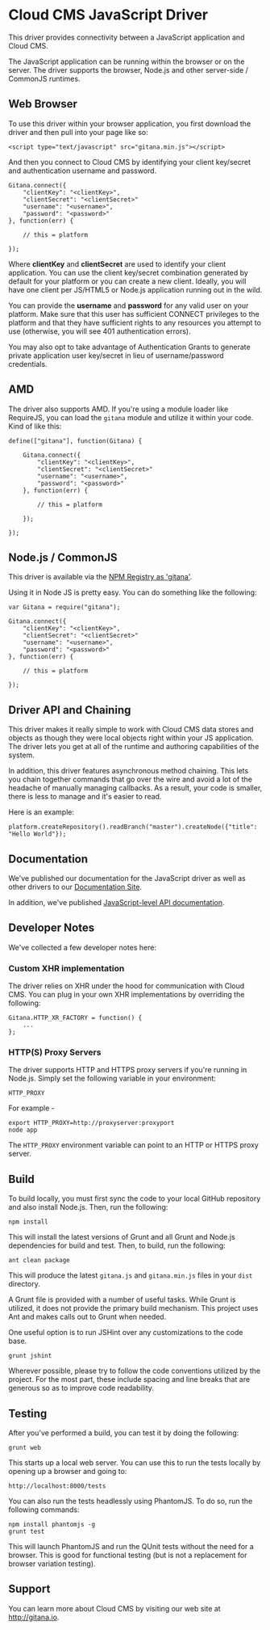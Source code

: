 # Cloud CMS JavaScript Driver

This driver provides connectivity between a JavaScript application and Cloud CMS.

The JavaScript application can be running within the browser or on the server.  The driver supports the browser,
Node.js and other server-side / CommonJS runtimes.  

## Web Browser

To use this driver within your browser application, you first download the driver and then pull into your page
like so:

````
<script type="text/javascript" src="gitana.min.js"></script>
````

And then you connect to Cloud CMS by identifying your client key/secret and authentication username and password.

````
Gitana.connect({
    "clientKey": "<clientKey>",
    "clientSecret": "<clientSecret>"
    "username": "<username>",
    "password": "<password>"
}, function(err) {

    // this = platform

});
````

Where <b>clientKey</b> and <b>clientSecret</b> are used to identify your client application.  You can use the
client key/secret combination generated by default for your platform or you can create a new client.  Ideally, you
will have one client per JS/HTML5 or Node.js application running out in the wild.

You can provide the <b>username</b> and <b>password</b> for any valid user on your platform.  Make sure that this user
has sufficient CONNECT privileges to the platform and that they have sufficient rights to any resources you attempt
to use (otherwise, you will see 401 authentication errors).

You may also opt to take advantage of Authentication Grants to generate private application user key/secret in lieu of
username/password credentials.


## AMD

The driver also supports AMD.  If you're using a module loader like RequireJS, you can load the <code>gitana</code>
module and utilize it within your code.  Kind of like this:

````
define(["gitana"], function(Gitana) {

    Gitana.connect({
        "clientKey": "<clientKey>",
        "clientSecret": "<clientSecret>"
        "username": "<username>",
        "password": "<password>"
    }, function(err) {

        // this = platform

    });

});
````


## Node.js / CommonJS

This driver is available via the <a href="https://npmjs.org/package/gitana">NPM Registry as 'gitana'</a>.

Using it in Node JS is pretty easy.  You can do something like the following:

````
var Gitana = require("gitana");

Gitana.connect({
    "clientKey": "<clientKey>",
    "clientSecret": "<clientSecret>"
    "username": "<username>",
    "password": "<password>"
}, function(err) {

    // this = platform
    
});
````

## Driver API and Chaining

This driver makes it really simple to work with Cloud CMS data stores and objects as though they were local objects
right within your JS application.  The driver lets you get at all of the runtime and authoring capabilities of the
system.

In addition, this driver features asynchronous method chaining.  This lets you chain together commands that go over
the wire and avoid a lot of the headache of manually managing callbacks.  As a result, your code is smaller, there
is less to manage and it's easier to read.

Here is an example:

````
platform.createRepository().readBranch("master").createNode({"title": "Hello World"});
````

## Documentation

We've published our documentation for the JavaScript driver as well as other drivers to our
<a href="https://www.cloudcms.com/documentation.html">Documentation Site</a>.

In addition, we've published <a href="http://code.cloudcms.com/gitana-javascript-driver/latest/jsdoc/index.html">
JavaScript-level API documentation</a>.

## Developer Notes

We've collected a few developer notes here:

### Custom XHR implementation

The driver relies on XHR under the hood for communication with Cloud CMS.  You can plug in your own XHR implementations
by overriding the following:

    Gitana.HTTP_XR_FACTORY = function() {    
        ...
    };

### HTTP(S) Proxy Servers
    
The driver supports HTTP and HTTPS proxy servers if you're running in Node.js.  Simply set the following variable in your
environment:

    HTTP_PROXY
    
For example -

    export HTTP_PROXY=http://proxyserver:proxyport
    node app
    
The `HTTP_PROXY` environment variable can point to an HTTP or HTTPS proxy server.
    
## Build

To build locally, you must first sync the code to your local GitHub repository and also install Node.js.
Then, run the following:

````
npm install
````

This will install the latest versions of Grunt and all Grunt and Node.js dependencies for build and test.
Then, to build, run the following:

````
ant clean package
````

This will produce the latest <code>gitana.js</code> and <code>gitana.min.js</code> files in your <code>dist</code>
directory.

A Grunt file is provided with a number of useful tasks.  While Grunt is utilized, it does not provide the primary
build mechanism.  This project uses Ant and makes calls out to Grunt when needed.

One useful option is to run JSHint over any customizations to the code base.

````
grunt jshint
````

Wherever possible, please try to follow the code conventions utilized by the project.  For the most part, these
include spacing and line breaks that are generous so as to improve code readability.


## Testing

After you've performed a build, you can test it by doing the following:

````
grunt web
````

This starts up a local web server.  You can use this to run the tests locally by opening up a browser and going to:

````
http://localhost:8000/tests
````

You can also run the tests headlessly using PhantomJS.  To do so, run the following commands:

````
npm install phantomjs -g
grunt test
````

This will launch PhantomJS and run the QUnit tests without the need for a browser.  This is good for functional
testing (but is not a replacement for browser variation testing).


## Support

You can learn more about Cloud CMS by visiting our web site at
<a href="https://gitana.io">http://gitana.io</a>.
